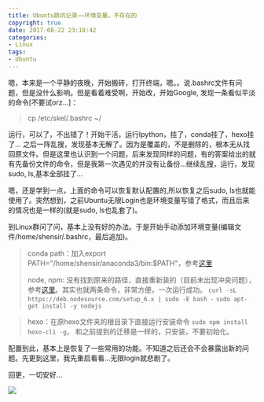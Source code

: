 ```yaml
---
title: Ubuntu跳坑记录——环境变量，不存在的
copyright: true
date: 2017-08-22 23:18:42
categories:
- Linux
tags:
- Ubuntu
---
```



嗯，本来是一个平静的夜晚，开始搬砖，打开终端，嗯。。说.bashrc文件有问题，但是没什么影响。但是看着难受啊，开始改，开始Google, 发现一条看似平淡的命令[不要试orz...]：

>cp /etc/skel/.bashrc ~/

运行，可以了，不出错了！开始干活，运行Ipython，挂了，conda挂了，hexo挂了...
之后一阵乱搜，发现基本无解了。因为是覆盖的，不是删除的，根本无从找回原文件。但是这里也认识到一个问题，后来发现同样的问题，有的答案给出的就有先备份文件的命令，但是我第一次遇见的并没有让备份...继续乱搜，运行，发现sudo, ls,基本全部挂了...


嗯，还是学到一点，上面的命令可以恢复默认配置的,所以恢复之后sudo, ls也就能使用了。突然想到，之前Ubuntu无限Login也是环境变量写错了格式，而且后来的情况也是一样的(就是sudo, ls也乱套了)。


到Linux群问了问，基本上没有好的办法。于是开始手动添加环境变量(编辑文件/home/shensir/.bashrc，最后追加)。

>conda  path：加入export PATH="/home/shensir/anaconda3/bin:$PATH"，参考[这里](https://askubuntu.com/questions/817938/changing-bashrc-file-for-anaconda)
>
>
>node, npm: 没有找到原来的路径，直接重新装的（目前未出现冲突问题），参考[这里](https://nodejs.org/en/download/package-manager/#debian-and-ubuntu-based-linux-distributions)。其实也就两条命令，非常方便，一次运行成功。
>	`curl -sL https://deb.nodesource.com/setup_6.x | sudo -E bash -`
    `sudo apt-get install -y nodejs`

>hexo：在原hexo文件夹的根目录下直接运行安装命令 `sudo npm install hexo-cli -g`， 和之前提到的迁移是一样的，只安装，不要初始化。


配置到此，基本上是恢复了一些常用的功能。不知道之后还会不会暴露出新的问题。先更到这里，我先重启看看...无限login就悲剧了。

回更，一切安好...

![](http://datahonor-1252464519.costj.myqcloud.com/201708/Screenshot%20from%202017-08-22%2023-58-36.png)



